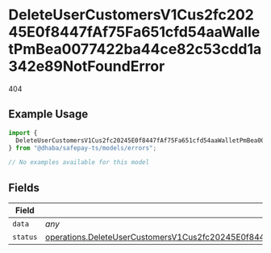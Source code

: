 # DeleteUserCustomersV1Cus2fc20245E0f8447fAf75Fa651cfd54aaWalletPmBea0077422ba44ce82c53cdd1a342e89NotFoundError

404

## Example Usage

```typescript
import {
  DeleteUserCustomersV1Cus2fc20245E0f8447fAf75Fa651cfd54aaWalletPmBea0077422ba44ce82c53cdd1a342e89NotFoundError,
} from "@dhaba/safepay-ts/models/errors";

// No examples available for this model
```

## Fields

| Field                                                                                                                                                                                                                                                                  | Type                                                                                                                                                                                                                                                                   | Required                                                                                                                                                                                                                                                               | Description                                                                                                                                                                                                                                                            |
| ---------------------------------------------------------------------------------------------------------------------------------------------------------------------------------------------------------------------------------------------------------------------- | ---------------------------------------------------------------------------------------------------------------------------------------------------------------------------------------------------------------------------------------------------------------------- | ---------------------------------------------------------------------------------------------------------------------------------------------------------------------------------------------------------------------------------------------------------------------- | ---------------------------------------------------------------------------------------------------------------------------------------------------------------------------------------------------------------------------------------------------------------------- |
| `data`                                                                                                                                                                                                                                                                 | *any*                                                                                                                                                                                                                                                                  | :heavy_minus_sign:                                                                                                                                                                                                                                                     | N/A                                                                                                                                                                                                                                                                    |
| `status`                                                                                                                                                                                                                                                               | [operations.DeleteUserCustomersV1Cus2fc20245E0f8447fAf75Fa651cfd54aaWalletPmBea0077422ba44ce82c53cdd1a342e89NotFoundStatus](../../models/operations/deleteusercustomersv1cus2fc20245e0f8447faf75fa651cfd54aawalletpmbea0077422ba44ce82c53cdd1a342e89notfoundstatus.md) | :heavy_minus_sign:                                                                                                                                                                                                                                                     | N/A                                                                                                                                                                                                                                                                    |